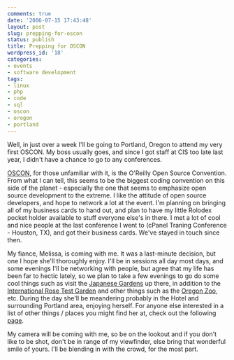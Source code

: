 ```yaml
---
comments: true
date: '2006-07-15 17:43:48'
layout: post
slug: prepping-for-oscon
status: publish
title: Prepping for OSCON
wordpress_id: '18'
categories:
- events
- software development
tags:
- linux
- php
- code
- sql
- oscon
- oregon
- portland
---
```


Well, in just over a week I'll be going to Portland, Oregon to attend my very first OSCON. My boss usually goes, and since I got staff at <a ref="http://cis.tamu.edu" title="Computing and Information Services">CIS</a> too late last year, I didn't have a chance to go to any conferences. 

<a href="http://conferences.oreillynet.com/os2006/" title="OSCON 2006">OSCON</a>, for those unfamiliar with it, is the O'Reilly Open Source Convention. From what I can tell, this seems to be the biggest coding convention on this side of the planet - especially the one that seems to emphasize open source development to the extreme. I like the attitude of open source developers, and hope to network a lot at the event. I'm planning on bringing all of my business cards to hand out, and plan to have my little Rolodex pocket holder available to stuff everyone else's in there. I met a lot of cool and nice people at the last conference I went to (cPanel Traning Conference - Houston, TX), and got their business cards. We've stayed in touch since then. 

My fiance, Melissa, is coming with me. It was a last-minute decision, but one I hope she'll thoroughly enjoy. I'll be in sessions all day most days, and some evenings I'll be networking with people, but agree that my life has been far to hectic lately, so we plan to take a few evenings to go do some cool things such as visit the <a href="http://www.japanesegarden.com/" title="Japanese Garden">Japanese Gardens</a> up there, in addition to the <a href="http://www.portlandonline.com/parks/finder/index.cfm?action=ViewPark&PropertyID=1113&c=38308" title="International Rose Test Garden">International Rose Test Garden</a> and other things such as the <a href="http://www.oregonzoo.org/" title="Oregon Zoo">Oregon Zoo</a>, etc. During the day she'll be meandering probably in the Hotel and surrounding Portland area, enjoying herself. For anyone else interested in a list of other things / places you might find her at, check out the following <a href="http://conferences.oreillynet.com/pub/w/46/see_do.html">page</a>.

My camera will be coming with me, so be on the lookout and if you don't like to be shot, don't be in range of my viewfinder, else bring that wonderful smile of yours. I'll be blending in with the crowd, for the most part. 
